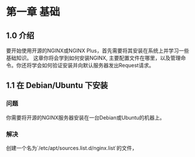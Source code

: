 # 第一章 基础

## 1.0 介绍

要开始使用开源的NGINX或NGINX Plus，首先需要将其安装在系统上并学习一些基础知识。 这章你将会学到如何安装NGINX, 主要配置文件在哪里，以及管理命令。你还将学会如何验证安装并向默认服务器发出Request请求。

## 1.1 在 Debian/Ubuntu 下安装

### 问题

你需要将开源的NGINX服务器安装在一台Debian或Ubuntu的机器上。

### 解决

创建一个名为\`/etc/apt/sources.list.d/nginx.list\`的文件，



